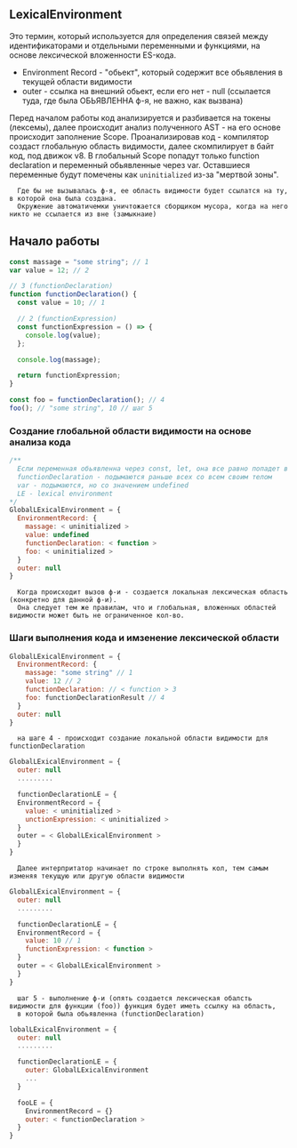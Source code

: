 ## LexicalEnvironment

Это термин, который используется для определения связей между идентификаторами и отдельными переменными и функциями, на основе лексической вложенности ES-кода.

- Environment Record - "обьект", который содержит все обьявления в текущей области видимости
- outer - ссылка на внешний обьект, если его нет - null (ссылается туда, где была ОБЬЯВЛЕННА ф-я, не важно, как вызвана)

Перед началом работы код анализируется и разбивается на токены (лексемы), далее происходит анализ полученного AST - на его основе происходит заполнение Scope. Проанализировав код - компилятор создаст глобальную область видимости, далее скомпилирует в байт код, под движок v8.
В глобальный Scope попадут только function declaration и переменный обьявленные через var. Оставшиеся переменные будут помечены как `uninitialized` из-за "мертвой зоны".

      Где бы не вызывалась ф-я, ее область видимости будет ссылатся на ту, в которой она была создана.
      Окружение автоматичемки уничтожается сборщиком мусора, когда на него никто не ссылается из вне (замыкнаие)

## Начало работы

```js
const massage = "some string"; // 1
var value = 12; // 2

// 3 (functionDeclaration)
function functionDeclaration() {
  const value = 10; // 1

  // 2 (functionExpression)
  const functionExpression = () => {
    console.log(value);
  };

  console.log(massage);

  return functionExpression;
}

const foo = functionDeclaration(); // 4
foo(); // "some string", 10 // шаг 5
```

### Создание глобальной области видимости на основе анализа кода

```js
/**
  Если переменная обьявленна через const, let, она все равно попадет в область видимости, но со значением uninitialized
  functionDeclaration - подымаются раньше всех со всем своим телом
  var - подымаются, но со значением undefined
  LE - lexical environment
*/
GlobalLExicalEnvironment = {
  EnvironmentRecord: {
    massage: < uninitialized >
    value: undefined
    functionDeclaration: < function >
    foo: < uninitialized >
  }
  outer: null
}
```

      Когда происходит вызов ф-и - создается локальная лексическая область (конкретно для данной ф-и).
      Она следует тем же правилам, что и глобальная, вложенных областей видимости может быть не ограниченное кол-во.

### Шаги выполнения кода и имзенение лексической области

```js
GlobalLExicalEnvironment = {
  EnvironmentRecord: {
    massage: "some string" // 1
    value: 12 // 2
    functionDeclaration: // < function > 3
    foo: functionDeclarationResult // 4
  }
  outer: null
}
```

      на шаге 4 - происходит создание локальной области видимости для functionDeclaration

```js
GlobalLExicalEnvironment = {
  outer: null
  .........

  functionDeclarationLE = {
  EnvironmentRecord = {
    value: < uninitialized >
    unctionExpression: < uninitialized >
  }
  outer = < GlobalLExicalEnvironment >
  }
}
```

      Далее интерпритатор начинает по строке выполнять кол, тем самым изменяя текущую или другую области видимости

```js
GlobalLExicalEnvironment = {
  outer: null
  .........

  functionDeclarationLE = {
  EnvironmentRecord = {
    value: 10 // 1
    functionExpression: < function >
  }
  outer = < GlobalLExicalEnvironment >
  }
}
```

      шаг 5 - выполнение ф-и (опять создается лексическая обалсть видимости для функции (foo)) функция будет иметь ссылку на область,
      в которой была обьявленна (functionDeclaration)

```js
lobalLExicalEnvironment = {
  outer: null
  .........

  functionDeclarationLE = {
    outer: GlobalLExicalEnvironment
    ...
  }

  fooLE = {
    EnvironmentRecord = {}
    outer: < functionDeclaration >
  }
}
```
